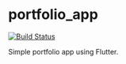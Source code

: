 # portfolio_app

[![Build Status](https://travis-ci.org/MatyiFKBT/portfolio_app.svg?branch=master)](https://travis-ci.org/MatyiFKBT/portfolio_app)

Simple portfolio app using Flutter.